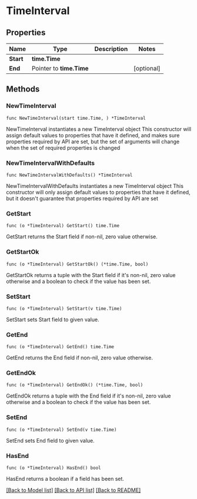 # TimeInterval

## Properties

Name | Type | Description | Notes
------------ | ------------- | ------------- | -------------
**Start** | **time.Time** |  | 
**End** | Pointer to **time.Time** |  | [optional] 

## Methods

### NewTimeInterval

`func NewTimeInterval(start time.Time, ) *TimeInterval`

NewTimeInterval instantiates a new TimeInterval object
This constructor will assign default values to properties that have it defined,
and makes sure properties required by API are set, but the set of arguments
will change when the set of required properties is changed

### NewTimeIntervalWithDefaults

`func NewTimeIntervalWithDefaults() *TimeInterval`

NewTimeIntervalWithDefaults instantiates a new TimeInterval object
This constructor will only assign default values to properties that have it defined,
but it doesn't guarantee that properties required by API are set

### GetStart

`func (o *TimeInterval) GetStart() time.Time`

GetStart returns the Start field if non-nil, zero value otherwise.

### GetStartOk

`func (o *TimeInterval) GetStartOk() (*time.Time, bool)`

GetStartOk returns a tuple with the Start field if it's non-nil, zero value otherwise
and a boolean to check if the value has been set.

### SetStart

`func (o *TimeInterval) SetStart(v time.Time)`

SetStart sets Start field to given value.


### GetEnd

`func (o *TimeInterval) GetEnd() time.Time`

GetEnd returns the End field if non-nil, zero value otherwise.

### GetEndOk

`func (o *TimeInterval) GetEndOk() (*time.Time, bool)`

GetEndOk returns a tuple with the End field if it's non-nil, zero value otherwise
and a boolean to check if the value has been set.

### SetEnd

`func (o *TimeInterval) SetEnd(v time.Time)`

SetEnd sets End field to given value.

### HasEnd

`func (o *TimeInterval) HasEnd() bool`

HasEnd returns a boolean if a field has been set.


[[Back to Model list]](../README.md#documentation-for-models) [[Back to API list]](../README.md#documentation-for-api-endpoints) [[Back to README]](../README.md)



